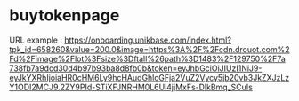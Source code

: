 # buytokenpage

URL example : https://onboarding.unikbase.com/index.html?tpk_id=658260&value=200.0&image=https%3A%2F%2Fcdn.drouot.com%2Fd%2Fimage%2Flot%3Fsize%3Dftall%26path%3D1483%2F129750%2F7a738fb7a9dcd30d4b97b93ba8d8fb0b&token=eyJhbGciOiJIUzI1NiJ9-eyJkYXRhIjoiaHR0cHM6Ly9hcHAudGhlcGFja2VuZ2Vycy5jb20vb3JkZXJzLzY1ODI2MCJ9.2ZY9PId-STiXFJNRHM0L6Ui4jjMxFs-DlkBmq_SCuIs 
